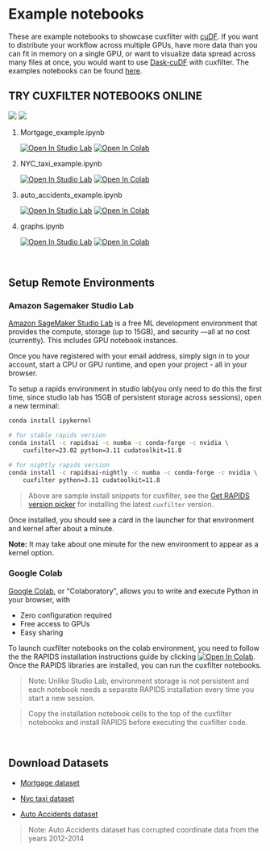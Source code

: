 # Example notebooks

These are example notebooks to showcase cuxfilter with [cuDF](https://github.com/rapidsai/cudf). If you want to distribute your workflow across multiple GPUs, have more data than you can fit in memory on a single GPU, or want to visualize data spread across many files at once, you would want to use [Dask-cuDF](https://github.com/rapidsai/cudf/tree/main/python/dask_cudf) with cuxfilter. The examples notebooks can be found [here](./cuxfilter%20with%20dask_cudf/).

## TRY CUXFILTER NOTEBOOKS ONLINE

[<img src="https://img.shields.io/badge/-Setup Studio Lab Environment-gray.svg">](#amazon-sagemaker-studio-lab) [<img src="https://img.shields.io/badge/-Setup Colab Environment-gray.svg">](#google-colab)

1. Mortgage_example.ipynb

    [![Open In Studio Lab](https://studiolab.sagemaker.aws/studiolab.svg)](https://studiolab.sagemaker.aws/import/github/rapidsai/cuxfilter/blob/branch-22.02/notebooks/Mortgage_example.ipynb) [![Open In Colab](https://colab.research.google.com/assets/colab-badge.svg)](https://colab.research.google.com/github/rapidsai/cuxfilter/blob/branch-22.02/notebooks/Mortgage_example.ipynb)

2. NYC_taxi_example.ipynb

    [![Open In Studio Lab](https://studiolab.sagemaker.aws/studiolab.svg)](https://studiolab.sagemaker.aws/import/github/rapidsai/cuxfilter/blob/branch-22.02/notebooks/NYC_taxi_example.ipynb) [![Open In Colab](https://colab.research.google.com/assets/colab-badge.svg)](https://colab.research.google.com/github/rapidsai/cuxfilter/blob/branch-22.02/notebooks/NYC_taxi_example.ipynb)

3. auto_accidents_example.ipynb

    [![Open In Studio Lab](https://studiolab.sagemaker.aws/studiolab.svg)](https://studiolab.sagemaker.aws/import/github/rapidsai/cuxfilter/blob/branch-22.02/notebooks/auto_accidents_example.ipynb) [![Open In Colab](https://colab.research.google.com/assets/colab-badge.svg)](https://colab.research.google.com/github/rapidsai/cuxfilter/blob/branch-22.02/notebooks/auto_accidents_example.ipynb)

4. graphs.ipynb

    [![Open In Studio Lab](https://studiolab.sagemaker.aws/studiolab.svg)](https://studiolab.sagemaker.aws/import/github/rapidsai/cuxfilter/blob/branch-22.02/notebooks/graphs.ipynb)
    [![Open In Colab](https://colab.research.google.com/assets/colab-badge.svg)](https://colab.research.google.com/github/rapidsai/cuxfilter/blob/branch-22.02/notebooks/graphs.ipynb)
</br>

## Setup Remote Environments

### Amazon Sagemaker Studio Lab

[Amazon SageMaker Studio Lab](https://studiolab.sagemaker.aws/faq) is a free ML development environment that provides the compute, storage (up to 15GB), and security —all at no cost (currently). This includes GPU notebook instances.

Once you have registered with your email address, simply sign in to your account, start a CPU or GPU runtime, and open your project - all in your browser.

To setup a rapids environment in studio lab(you only need to do this the first time, since studio lab has 15GB of persistent storage across sessions), open a new terminal:

```bash
conda install ipykernel

# for stable rapids version
conda install -c rapidsai -c numba -c conda-forge -c nvidia \
    cuxfilter=23.02 python=3.11 cudatoolkit=11.8

# for nightly rapids version
conda install -c rapidsai-nightly -c numba -c conda-forge -c nvidia \
    cuxfilter python=3.11 cudatoolkit=11.8
```

> Above are sample install snippets for cuxfilter, see the [Get RAPIDS version picker](https://rapids.ai/start.html) for installing the latest `cuxfilter` version.

Once installed, you should see a card in the launcher for that environment and kernel after about a minute.

<div class="alert alert-info"> <b>Note:</b> It may take about one minute for the new environment to appear as a kernel option.</div>

### Google Colab

[Google Colab](https://colab.research.google.com/?utm_source=scs-index), or "Colaboratory", allows you to write and execute Python in your browser, with

- Zero configuration required
- Free access to GPUs
- Easy sharing

To launch cuxfilter notebooks on the colab environment, you need to follow the the RAPIDS installation instructions guide by clicking [![Open In Colab](https://colab.research.google.com/assets/colab-badge.svg)](https://colab.research.google.com/drive/1rY7Ln6rEE1pOlfSHCYOVaqt8OvDO35J0#forceEdit=true&offline=true&sandboxMode=true). Once the RAPIDS libraries are installed, you can run the cuxfilter notebooks.

> Note: Unlike Studio Lab, environment storage is not persistent and each notebook needs a separate RAPIDS installation every time you start a new session.

> Copy the installation notebook cells to the top of the cuxfilter notebooks and install RAPIDS before executing the cuxfilter code.

</br>

## Download Datasets

- [Mortgage dataset](https://docs.rapids.ai/datasets/mortgage-viz-data)

- [Nyc taxi dataset](https://drive.google.com/file/d/1mTvl66VLzHwQJPcgnGBdmZTNEdNp1tYo/view?usp=sharing)

- [Auto Accidents dataset](https://drive.google.com/file/d/1jxySYJ9e32hI8PQ5QPr9_xrsu37N5fOM/view?usp=sharing)

> Note: Auto Accidents dataset has corrupted coordinate data from the years 2012-2014
